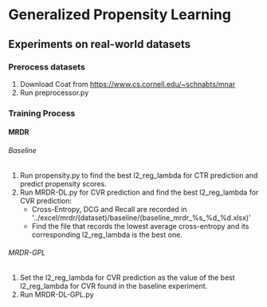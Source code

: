 # Generalized Propensity Learning

## Experiments on real-world datasets

### Prerocess datasets
1. Download Coat from https://www.cs.cornell.edu/~schnabts/mnar
2. Run preprocessor.py

### Training Process

#### MRDR
###### Baseline
1. Run propensity.py to find the best l2_reg_lambda for CTR prediction and predict propensity scores.
2. Run MRDR-DL.py for CVR prediction and find the best l2_reg_lambda for CVR prediction:
   - Cross-Entropy, DCG and Recall are recorded in '../excel/mrdr/(dataset)/baseline/(baseline_mrdr_%s_%d_%d.xlsx)'
   - Find the file that records the lowest average cross-entropy and its corresponding l2_reg_lambda is the best one.

###### MRDR-GPL
1. Set the l2_reg_lambda for CVR prediction as the value of the best l2_reg_lambda for CVR found in the baseline experiment.
2. Run MRDR-DL-GPL.py